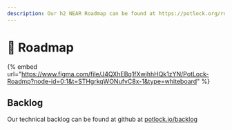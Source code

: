 ```yaml
---
description: Our h2 NEAR Roadmap can be found at https://potlock.org/roadmap
---
```


# 🔮 Roadmap



{% embed url="https://www.figma.com/file/J4QXhEBq1fXwjhhHQk1zYN/PotLock-Roadmp?node-id=0:1&t=STHgrkqWONufvC8x-1&type=whiteboard" %}

## Backlog

Our technical backlog can be found at github at [potlock.io/backlog](https://potlock.io/backlog)
